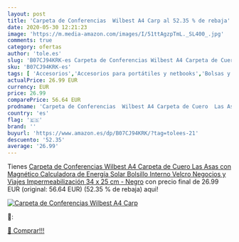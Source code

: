 ```yaml
---
layout: post
title: 'Carpeta de Conferencias  Wilbest A4 Carp al 52.35 % de rebaja'
date: 2020-05-30 12:21:23
image: 'https://m.media-amazon.com/images/I/51ttAgzpTmL._SL400_.jpg'
comments: true
category: ofertas
author: 'tole.es'
slug: 'B07CJ94KRK-es Carpeta de Conferencias Wilbest A4 Carpeta de Cuero Las...'
sku: 'B07CJ94KRK-es'
tags: [ 'Accesorios','Accesorios para portátiles y netbooks','Bolsas y fundas para portátiles y netbooks','Bolígrafos, lápices y útiles de escritura','Fundas blandas para portátiles y netbooks','Informática','Oficina y papelería','Rotuladores permanentes','Rotuladores y subrayadores','calculadora', ]
actualPrice: 26.99 EUR
currency: EUR
price: 26.99
comparePrice: 56.64 EUR
prodname: 'Carpeta de Conferencias  Wilbest A4 Carpeta de Cuero  Las Asas con Magnético  Calculadora de Energía Solar  Bolsillo Interno Velcro  Negocios y Viajes  Impermeabilización  34 x 25 cm - Negro'
country: 'es'
flag: '🇪🇸'
brand: ''
buyurl: 'https://www.amazon.es/dp/B07CJ94KRK/?tag=tolees-21'
descuento: '52.35'
average: '26.99'
---
```


Tienes [Carpeta de Conferencias  Wilbest A4 Carpeta de Cuero  Las Asas con Magnético  Calculadora de Energía Solar  Bolsillo Interno Velcro  Negocios y Viajes  Impermeabilización  34 x 25 cm - Negro](https://www.amazon.es/dp/B07CJ94KRK/?tag=tolees-21) con precio final de  26.99 EUR (original: 56.64 EUR) (52.35 %  de rebaja) aqui!

[![Carpeta de Conferencias  Wilbest A4 Carp](https://m.media-amazon.com/images/I/51ttAgzpTmL._SL400_.jpg)](https://www.amazon.es/dp/B07CJ94KRK/?tag=tolees-21)

🔎:


[🛒 Comprar!!!](https://www.amazon.es/dp/B07CJ94KRK/?tag=tolees-21)
